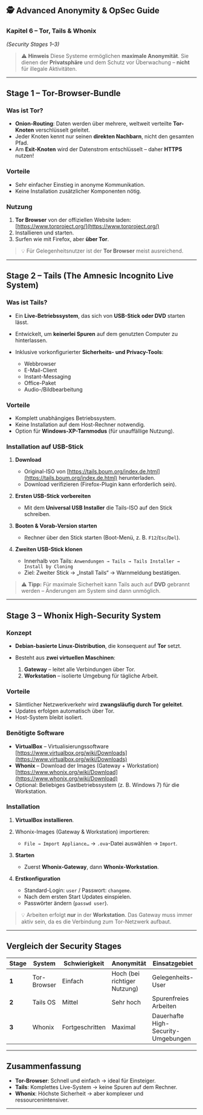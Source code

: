 ## 🕵️ Advanced Anonymity & OpSec Guide

### Kapitel 6 – Tor, Tails & Whonix

*(Security Stages 1–3)*

> ⚠️ **Hinweis**
> Diese Systeme ermöglichen **maximale Anonymität**.
> Sie dienen der **Privatsphäre** und dem Schutz vor Überwachung –
> **nicht** für illegale Aktivitäten.

---

## Stage 1 – Tor-Browser-Bundle

### Was ist Tor?

* **Onion-Routing**: Daten werden über mehrere, weltweit verteilte **Tor-Knoten** verschlüsselt geleitet.
* Jeder Knoten kennt nur seinen **direkten Nachbarn**, nicht den gesamten Pfad.
* Am **Exit-Knoten** wird der Datenstrom entschlüsselt – daher **HTTPS** nutzen!

### Vorteile

* Sehr einfacher Einstieg in anonyme Kommunikation.
* Keine Installation zusätzlicher Komponenten nötig.

### Nutzung

1. **Tor Browser** von der offiziellen Website laden:
   [https://www.torproject.org/](https://www.torproject.org/)
2. Installieren und starten.
3. Surfen wie mit Firefox, aber **über Tor**.

> 💡 Für Gelegenheitsnutzer ist der **Tor Browser** meist ausreichend.

---

## Stage 2 – Tails (The Amnesic Incognito Live System)

### Was ist Tails?

* Ein **Live-Betriebssystem**, das sich von **USB-Stick oder DVD** starten lässt.
* Entwickelt, um **keinerlei Spuren** auf dem genutzten Computer zu hinterlassen.
* Inklusive vorkonfigurierter **Sicherheits- und Privacy-Tools**:

  * Webbrowser
  * E-Mail-Client
  * Instant-Messaging
  * Office-Paket
  * Audio-/Bildbearbeitung

### Vorteile

* Komplett unabhängiges Betriebssystem.
* Keine Installation auf dem Host-Rechner notwendig.
* Option für **Windows-XP-Tarnmodus** (für unauffällige Nutzung).

### Installation auf USB-Stick

1. **Download**

   * Original-ISO von [https://tails.boum.org/index.de.html](https://tails.boum.org/index.de.html) herunterladen.
   * Download verifizieren (Firefox-Plugin kann erforderlich sein).
2. **Ersten USB-Stick vorbereiten**

   * Mit dem **Universal USB Installer** die Tails-ISO auf den Stick schreiben.
3. **Booten & Vorab-Version starten**

   * Rechner über den Stick starten (Boot-Menü, z. B. `F12`/`Esc`/`Del`).
4. **Zweiten USB-Stick klonen**

   * Innerhalb von Tails: `Anwendungen → Tails → Tails Installer → Install by Cloning`
   * Ziel: Zweiter Stick → „Install Tails“ → Warnmeldung bestätigen.

> ⚠️ **Tipp:**
> Für maximale Sicherheit kann Tails auch auf **DVD** gebrannt werden –
> Änderungen am System sind dann unmöglich.

---

## Stage 3 – Whonix High-Security System

### Konzept

* **Debian-basierte Linux-Distribution**, die konsequent auf **Tor** setzt.
* Besteht aus **zwei virtuellen Maschinen**:

  1. **Gateway** – leitet alle Verbindungen über Tor.
  2. **Workstation** – isolierte Umgebung für tägliche Arbeit.

### Vorteile

* Sämtlicher Netzwerkverkehr wird **zwangsläufig durch Tor geleitet**.
* Updates erfolgen automatisch über Tor.
* Host-System bleibt isoliert.

### Benötigte Software

* **VirtualBox** – Virtualisierungssoftware
  [https://www.virtualbox.org/wiki/Downloads](https://www.virtualbox.org/wiki/Downloads)
* **Whonix** – Download der Images (Gateway + Workstation)
  [https://www.whonix.org/wiki/Download](https://www.whonix.org/wiki/Download)
* Optional: Beliebiges Gastbetriebssystem (z. B. Windows 7) für die Workstation.

### Installation

1. **VirtualBox installieren**.
2. Whonix-Images (Gateway & Workstation) importieren:

   * `File → Import Appliance…` → `.ova`-Datei auswählen → `Import`.
3. **Starten**

   * Zuerst **Whonix-Gateway**, dann **Whonix-Workstation**.
4. **Erstkonfiguration**

   * Standard-Login: `user` / Passwort: `changeme`.
   * Nach dem ersten Start Updates einspielen.
   * Passwörter ändern (`passwd user`).

> 💡 Arbeiten erfolgt **nur** in der **Workstation**.
> Das Gateway muss immer aktiv sein, da es die Verbindung zum Tor-Netzwerk aufbaut.

---

## Vergleich der Security Stages

| Stage | System      | Schwierigkeit   | Anonymität                   | Einsatzgebiet                       |
| ----- | ----------- | --------------- | ---------------------------- | ----------------------------------- |
| **1** | Tor-Browser | Einfach         | Hoch (bei richtiger Nutzung) | Gelegenheits-User                   |
| **2** | Tails OS    | Mittel          | Sehr hoch                    | Spurenfreies Arbeiten               |
| **3** | Whonix      | Fortgeschritten | Maximal                      | Dauerhafte High-Security-Umgebungen |

---

## Zusammenfassung

* **Tor-Browser**: Schnell und einfach → ideal für Einsteiger.
* **Tails**: Komplettes Live-System → keine Spuren auf dem Rechner.
* **Whonix**: Höchste Sicherheit → aber komplexer und ressourcenintensiver.

---
